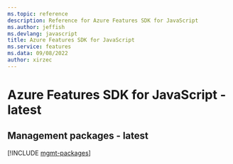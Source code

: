 ```yaml
---
ms.topic: reference
description: Reference for Azure Features SDK for JavaScript
ms.author: jeffish
ms.devlang: javascript
title: Azure Features SDK for JavaScript
ms.service: features
ms.data: 09/08/2022
author: xirzec
---
```

# Azure Features SDK for JavaScript - latest

## Management packages - latest
[!INCLUDE [mgmt-packages](features-mgmt-index.md)]